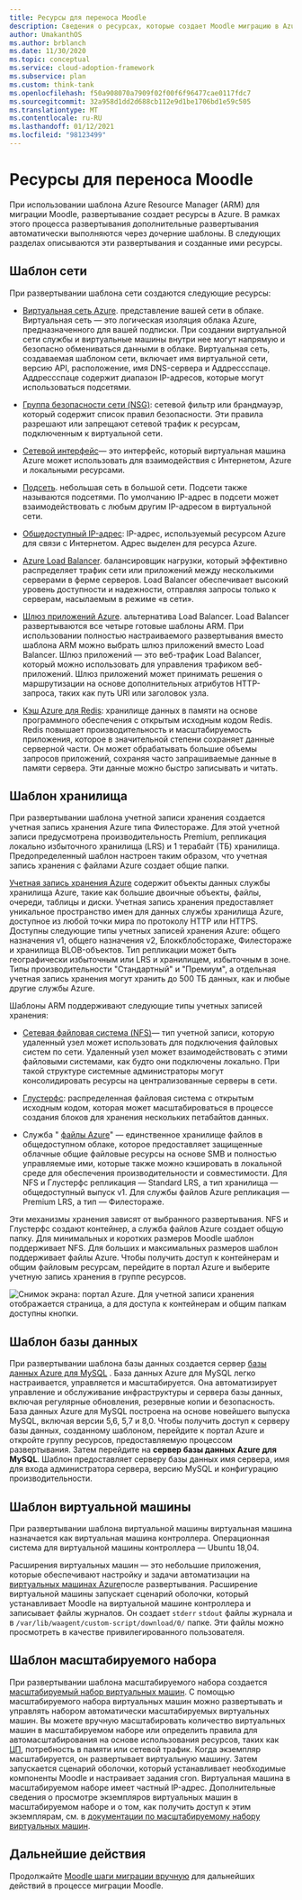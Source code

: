 ```yaml
---
title: Ресурсы для переноса Moodle
description: Сведения о ресурсах, которые создает Moodle миграцию в Azure. К примерам относятся виртуальная сеть Azure, группа безопасности сети и подсеть.
author: UmakanthOS
ms.author: brblanch
ms.date: 11/30/2020
ms.topic: conceptual
ms.service: cloud-adoption-framework
ms.subservice: plan
ms.custom: think-tank
ms.openlocfilehash: f50a908070a7909f02f00f6f96477cae0117fdc7
ms.sourcegitcommit: 32a958d1dd2d688cb112e9d1be1706bd1e59c505
ms.translationtype: MT
ms.contentlocale: ru-RU
ms.lasthandoff: 01/12/2021
ms.locfileid: "98123499"
---
```

# <a name="moodle-migration-resources"></a>Ресурсы для переноса Moodle

При использовании шаблона Azure Resource Manager (ARM) для миграции Moodle, развертывание создает ресурсы в Azure. В рамках этого процесса развертывания дополнительные развертывания автоматически выполняются через дочерние шаблоны. В следующих разделах описываются эти развертывания и созданные ими ресурсы.

## <a name="network-template"></a>Шаблон сети

При развертывании шаблона сети создаются следующие ресурсы:

- [Виртуальная сеть Azure](/azure/virtual-network/virtual-networks-overview). представление вашей сети в облаке. Виртуальная сеть — это логическая изоляция облака Azure, предназначенного для вашей подписки. При создании виртуальной сети службы и виртуальные машины внутри нее могут напрямую и безопасно обмениваться данными в облаке. Виртуальная сеть, создаваемая шаблоном сети, включает имя виртуальной сети, версию API, расположение, имя DNS-сервера и Аддрессспаце. Аддрессспаце содержит диапазон IP-адресов, которые могут использоваться подсетями.

- [Группа безопасности сети (NSG)](/azure/virtual-network/network-security-groups-overview): сетевой фильтр или брандмауэр, который содержит список правил безопасности. Эти правила разрешают или запрещают сетевой трафик к ресурсам, подключенным к виртуальной сети.

- [Сетевой интерфейс](/azure/virtual-network/virtual-network-network-interface)— это интерфейс, который виртуальная машина Azure может использовать для взаимодействия с Интернетом, Azure и локальными ресурсами.

- [Подсеть](/azure/virtual-network/virtual-network-manage-subnet). небольшая сеть в большой сети. Подсети также называются подсетями. По умолчанию IP-адрес в подсети может взаимодействовать с любым другим IP-адресом в виртуальной сети.

- [Общедоступный IP-адрес](/azure/virtual-network/public-ip-addresses#:~:text=Public%20IP%20addresses%20enable%20Azure,IP%20assigned%20can%20communicate%20outbound): IP-адрес, используемый ресурсом Azure для связи с Интернетом. Адрес выделен для ресурса Azure.

- [Azure Load Balancer](/azure/virtual-machines/windows/tutorial-load-balancer#:~:text=An%20Azure%20load%20balancer%20is,traffic%20to%20an%20operational%20VM). балансировщик нагрузки, который эффективно распределяет трафик сети или приложений между несколькими серверами в ферме серверов. Load Balancer обеспечивает высокий уровень доступности и надежности, отправляя запросы только к серверам, насылаемым в режиме «в сети».

- [Шлюз приложений Azure](/azure/application-gateway/overview). альтернатива Load Balancer. Load Balancer развертываются все четыре готовые шаблоны ARM. При использовании полностью настраиваемого развертывания вместо шаблона ARM можно выбрать шлюз приложений вместо Load Balancer. Шлюз приложений — это веб-трафик Load Balancer, который можно использовать для управления трафиком веб-приложений. Шлюз приложений может принимать решения о маршрутизации на основе дополнительных атрибутов HTTP-запроса, таких как путь URI или заголовок узла.

- [Кэш Azure для Redis](/azure/azure-cache-for-redis/cache-overview): хранилище данных в памяти на основе программного обеспечения с открытым исходным кодом Redis. Redis повышает производительность и масштабируемость приложения, которое в значительной степени сохраняет данные серверной части. Он может обрабатывать большие объемы запросов приложений, сохраняя часто запрашиваемые данные в памяти сервера. Эти данные можно быстро записывать и читать.

## <a name="storage-template"></a>Шаблон хранилища

При развертывании шаблона учетной записи хранения создается учетная запись хранения Azure типа Филестораже. Для этой учетной записи предусмотрена производительность Premium, репликация локально избыточного хранилища (LRS) и 1 терабайт (ТБ) хранилища. Предопределенный шаблон настроен таким образом, что учетная запись хранения с файлами Azure создает общие папки.

[Учетная запись хранения Azure](/azure/storage/common/storage-account-overview) содержит объекты данных службы хранилища Azure, такие как большие двоичные объекты, файлы, очереди, таблицы и диски. Учетная запись хранения предоставляет уникальное пространство имен для данных службы хранилища Azure, доступное из любой точки мира по протоколу HTTP или HTTPS. Доступны следующие типы учетных записей хранения Azure: общего назначения v1, общего назначения v2, Блоккблобстораже, Филестораже и хранилища BLOB-объектов. Тип репликации может быть географически избыточным или LRS и хранилищем, избыточным в зоне. Типы производительности "Стандартный" и "Премиум", а отдельная учетная запись хранения могут хранить до 500 ТБ данных, как и любые другие службы Azure.

Шаблоны ARM поддерживают следующие типы учетных записей хранения:

- [Сетевая файловая система (NFS)](/windows-server/storage/nfs/nfs-overview)— тип учетной записи, которую удаленный узел может использовать для подключения файловых систем по сети. Удаленный узел может взаимодействовать с этими файловыми системами, как будто они подключены локально. При такой структуре системные администраторы могут консолидировать ресурсы на централизованные серверы в сети.

- [Глустерфс](/azure/virtual-machines/workloads/sap/high-availability-guide-rhel-glusterfs): распределенная файловая система с открытым исходным кодом, которая может масштабироваться в процессе создания блоков для хранения нескольких петабайтов данных.

- Служба " [файлы Azure](/azure/storage/files/storage-files-introduction)" — единственное хранилище файлов в общедоступном облаке, которое предоставляет защищенные облачные общие файловые ресурсы на основе SMB и полностью управляемые ими, которые также можно кэшировать в локальной среде для обеспечения производительности и совместимости. Для NFS и Глустерфс репликация — Standard LRS, а тип хранилища — общедоступный выпуск v1. Для службы файлов Azure репликация — Premium LRS, а тип — Филестораже.

Эти механизмы хранения зависят от выбранного развертывания. NFS и Глустерфс создают контейнер, а служба файлов Azure создает общую папку. Для минимальных и коротких размеров Moodle шаблон поддерживает NFS. Для больших и максимальных размеров шаблон поддерживает файлы Azure. Чтобы получить доступ к контейнерам и общим файловым ресурсам, перейдите в портал Azure и выберите учетную запись хранения в группе ресурсов.

![Снимок экрана: портал Azure. Для учетной записи хранения отображается страница, а для доступа к контейнерам и общим папкам доступны кнопки.](./images/storage-account.png)

## <a name="database-template"></a> Шаблон базы данных

При развертывании шаблона базы данных создается сервер [базы данных Azure для MySQL](/azure/mysql/) . База данных Azure для MySQL легко настраивается, управляется и масштабируется. Она автоматизирует управление и обслуживание инфраструктуры и сервера базы данных, включая регулярные обновления, резервные копии и безопасность. База данных Azure для MySQL построена на основе новейшего выпуска MySQL, включая версии 5,6, 5,7 и 8,0. Чтобы получить доступ к серверу базы данных, созданному шаблоном, перейдите к портал Azure и откройте группу ресурсов, предоставляемую процессом развертывания. Затем перейдите на **сервер базы данных Azure для MySQL**. Шаблон предоставляет серверу базы данных имя сервера, имя для входа администратора сервера, версию MySQL и конфигурацию производительности.

## <a name="virtual-machine-template"></a>Шаблон виртуальной машины

При развертывании шаблона виртуальной машины виртуальная машина назначается как виртуальная машина контроллера. Операционная система для виртуальной машины контроллера — Ubuntu 18,04.

Расширения виртуальных машин — это небольшие приложения, которые обеспечивают настройку и задачи автоматизации на [виртуальных машинах Azure](/azure/virtual-machines/extensions/overview)после развертывания. Расширение виртуальной машины запускает сценарий оболочки, который устанавливает Moodle на виртуальной машине контроллера и записывает файлы журналов. Он создает `stderr` `stdout` файлы журнала и в `/var/lib/waagent/custom-script/download/0/` папке. Эти файлы можно просмотреть в качестве привилегированного пользователя.

## <a name="scale-set-template"></a>Шаблон масштабируемого набора

При развертывании шаблона масштабируемого набора создается [масштабируемый набор виртуальных машин](/azure/virtual-machine-scale-sets/overview). С помощью масштабируемого набора виртуальных машин можно развертывать и управлять набором автоматически масштабируемых виртуальных машин. Вы можете вручную масштабировать количество виртуальных машин в масштабируемом наборе или определить правила для автомасштабирования на основе использования ресурсов, таких как [ЦП](/visualstudio/profiling/average-cpu-utilization), потребность в памяти или сетевой трафик. Когда экземпляр масштабируется, он развертывает виртуальную машину. Затем запускается сценарий оболочки, который устанавливает необходимые компоненты Moodle и настраивает задания cron. Виртуальная машина в масштабируемом наборе имеет частный IP-адрес. Дополнительные сведения о просмотре экземпляров виртуальных машин в масштабируемом наборе и о том, как получить доступ к этим экземплярам, см. в [документации по масштабируемому набору виртуальных машин](/azure/virtual-machine-scale-sets/tutorial-create-and-manage-cli#view-the-vm-instances-in-a-scale-set).

## <a name="next-steps"></a>Дальнейшие действия

Продолжайте [Moodle шаги миграции вручную](migration-start.md) для дальнейших действий в процессе миграции Moodle.
